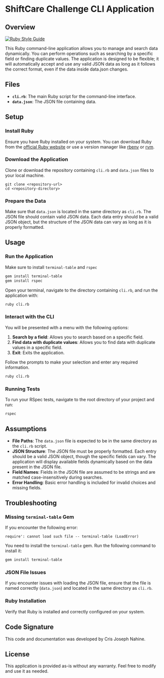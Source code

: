 # ShiftCare Challenge CLI Application

## Overview
[![Ruby Style Guide](https://img.shields.io/badge/Ruby-3.3.5-red)](https://www.ruby-lang.org/en/news/2024/09/03/3-3-5-released/)

This Ruby command-line application allows you to manage and search data dynamically. You can perform operations such as searching by a specific field or finding duplicate values. The application is designed to be flexible; it will automatically accept and use any valid JSON data as long as it follows the correct format, even if the data inside data.json changes.
## Files

- **`cli.rb`**: The main Ruby script for the command-line interface.
- **`data.json`**: The JSON file containing data.

## Setup

### Install Ruby

Ensure you have Ruby installed on your system. You can download Ruby from the [official Ruby website](https://www.ruby-lang.org/en/downloads/) or use a version manager like [rbenv](https://github.com/rbenv/rbenv) or [rvm](https://rvm.io/).

### Download the Application

Clone or download the repository containing `cli.rb` and `data.json` files to your local machine.

```
git clone <repository-url>
cd <repository-directory>
```

### Prepare the Data

Make sure that `data.json` is located in the same directory as `cli.rb`. The JSON file should contain valid JSON data. Each data entry should be a valid JSON object, but the structure of the JSON data can vary as long as it is properly formatted.

## Usage

### Run the Application

Make sure to install `terminal-table` and `rspec`
```bash
gem install terminal-table
gem install rspec
```

Open your terminal, navigate to the directory containing `cli.rb`, and run the application with:

```bash
ruby cli.rb
```

### Interact with the CLI

You will be presented with a menu with the following options:

1. **Search by a field**: Allows you to search based on a specific field.
2. **Find data with duplicate values**: Allows you to find data with duplicate values in a specific field.
3. **Exit**: Exits the application.

Follow the prompts to make your selection and enter any required information.
```bash
ruby cli.rb
```

### Running Tests
To run your RSpec tests, navigate to the root directory of your project and run:
```bash
rspec
```

## Assumptions

- **File Paths**: The `data.json` file is expected to be in the same directory as the `cli.rb` script.
- **JSON Structure**: The JSON file must be properly formatted. Each entry should be a valid JSON object, though the specific fields can vary. The application will display available fields dynamically based on the data present in the JSON file.
- **Field Names**: Fields in the JSON file are assumed to be strings and are matched case-insensitively during searches.
- **Error Handling**: Basic error handling is included for invalid choices and missing fields.

## Troubleshooting

### Missing `terminal-table` Gem

If you encounter the following error:

```
require': cannot load such file -- terminal-table (LoadError)
```

You need to install the `terminal-table` gem. Run the following command to install it:

```bash
gem install terminal-table
```

### JSON File Issues

If you encounter issues with loading the JSON file, ensure that the file is named correctly (`data.json`) and located in the same directory as `cli.rb`.

### Ruby Installation

Verify that Ruby is installed and correctly configured on your system.

## Code Signature

This code and documentation was developed by Cris Joseph Nahine.

## License

This application is provided as-is without any warranty. Feel free to modify and use it as needed.
